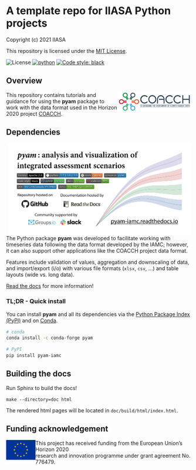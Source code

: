 # A template repo for IIASA Python projects

Copyright (c) 2021 IIASA

This repository is licensed under the [MIT License](LICENSE).

![License](https://img.shields.io/github/license/iiasa/coacch-data-format)
[![python](https://img.shields.io/badge/python-3.7_|_3.8_|_3.9-blue?logo=python&logoColor=white)](https://github.com/IAMconsortium/pyam)
[![Code style: black](https://img.shields.io/badge/code%20style-black-000000.svg)](https://github.com/psf/black)

## Overview

[<img src="./_static/coacch-logo.jpg" width="200" align="right" alt="pyam" />](https://www.coacch.eu)

This repository contains tutorials and guidance for using the **pyam** package
to work with the data format used in the Horizon 2020 project [COACCH](https://www.coacch.eu).

## Dependencies

[<img src="./_static/pyam.png" width="500" align="right" alt="pyam" />](https://pyam-iamc.readthedocs.io)

The Python package **pyam** was developed to facilitate working with timeseries data
following the data format developed by the IAMC;
however, it can also support other applications like the COACCH project data format.

Features include validation of values, aggregation and downscaling of data,
and import/export (i/o) with various file formats (`xlsx`, `csv`, ...)
and table layouts (wide vs. long data).

[Read the docs](https://pyam-iamc.readthedocs.io) for more information!

### TL;DR - Quick install

You can install **pyam** and all its dependencies via the
[Python  Package Index (PyPI)](https://pypi.org/project/pandas)
and on [Conda](https://docs.conda.io/en/latest/).

```sh
# conda
conda install -c conda-forge pyam
```

```sh
# PyPI
pip install pyam-iamc
```

## Building the docs

Run Sphinx to build the docs!

    make --directory=doc html

The rendered html pages will be located in `doc/build/html/index.html`.

## Funding acknowledgement

<img src="./_static/EU-logo-300x201.jpg" width="80" height="54" align="left" alt="EU logo" />
This project has received funding from the European Union’s Horizon 2020<br />
research and innovation programme under grant agreement No. 776479.
